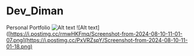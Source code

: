 # Dev_Diman
Personal Portfolio 
![Alt text](https://i.postimg.cc/rmwHKFmq/Screenshot-from-2024-08-10-11-01-07.png)
![Alt text]([https://i.postimg.cc/rmwHKFmq/Screenshot-from-2024-08-10-11-01-07.png](https://i.postimg.cc/PxVRZspY/Screenshot-from-2024-08-10-11-01-18.png)
